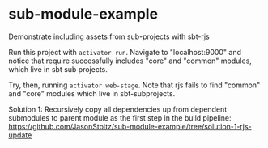 sub-module-example
==================

Demonstrate including assets from sub-projects with sbt-rjs


Run this project with `activator run`. Navigate to "localhost:9000" and notice that require successfully includes "core" and "common" modules, which live in sbt sub projects.

Try, then, running `activator web-stage`. Note that rjs fails to find "common" and "core" modules which live in sbt-subprojects.


Solution 1: Recursively copy all dependencies up from dependent submodules to parent module as the first step in the build pipeline: https://github.com/JasonStoltz/sub-module-example/tree/solution-1-rjs-update
